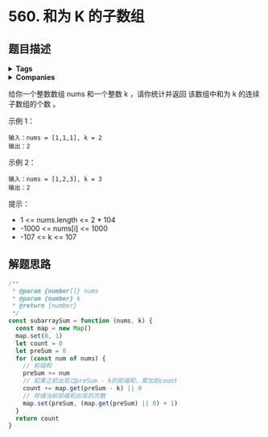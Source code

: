 # 560. 和为 K 的子数组 <Badge type="warning" text="中等" />

## 题目描述

<details><summary><b>Tags</b></summary>
array | hash-table

</details>

<details><summary><b>Companies</b></summary>
google
</details>

给你一个整数数组 nums 和一个整数 k ，请你统计并返回 该数组中和为 k 的连续子数组的个数 。

示例 1：

```
输入：nums = [1,1,1], k = 2
输出：2
```

示例 2：

```
输入：nums = [1,2,3], k = 3
输出：2
```

提示：

- 1 <= nums.length <= 2 \* 104
- -1000 <= nums[i] <= 1000
- -107 <= k <= 107

## 解题思路

```js
/**
 * @param {number[]} nums
 * @param {number} k
 * @return {number}
 */
const subarraySum = function (nums, k) {
  const map = new Map()
  map.set(0, 1)
  let count = 0
  let preSum = 0
  for (const num of nums) {
    // 前缀和
    preSum += num
    // 如果之前出现过preSum - k的前缀和，累加到count
    count += map.get(preSum - k) || 0
    // 存储当前前缀和出现的次数
    map.set(preSum, (map.get(preSum) || 0) + 1)
  }
  return count
}
```
